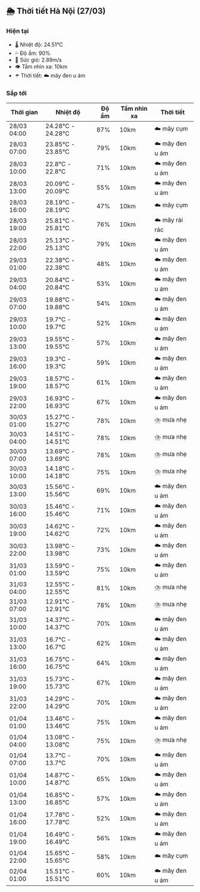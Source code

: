 ## 🌦️ Thời tiết Hà Nội (27/03)

### Hiện tại

- 🌡️ Nhiệt độ: 24.51℃
- 💦 Độ ẩm: 90%
- 💨 Sức gió: 2.89m/s
- 👁️ Tầm nhìn xa: 10km
- ☂️ Thời tiết: ☁️ mây đen u ám

### Sắp tới

| Thời gian | Nhiệt độ | Độ ẩm | Tầm nhìn xa | Thời tiết |
| --- | --- | --- | --- | --- |
| 28/03 04:00 | 24.28℃ - 24.28℃ | 87% | 10km | ☁️ mây cụm |
| 28/03 07:00 | 23.85℃ - 23.85℃ | 79% | 10km | ☁️ mây đen u ám |
| 28/03 10:00 | 22.8℃ - 22.8℃ | 71% | 10km | ☁️ mây đen u ám |
| 28/03 13:00 | 20.09℃ - 20.09℃ | 55% | 10km | ☁️ mây đen u ám |
| 28/03 16:00 | 28.19℃ - 28.19℃ | 47% | 10km | ☁️ mây cụm |
| 28/03 19:00 | 25.81℃ - 25.81℃ | 76% | 10km | ☁️ mây rải rác |
| 28/03 22:00 | 25.13℃ - 25.13℃ | 79% | 10km | ☁️ mây đen u ám |
| 29/03 01:00 | 22.38℃ - 22.38℃ | 48% | 10km | ☁️ mây đen u ám |
| 29/03 04:00 | 20.84℃ - 20.84℃ | 53% | 10km | ☁️ mây đen u ám |
| 29/03 07:00 | 19.88℃ - 19.88℃ | 54% | 10km | ☁️ mây đen u ám |
| 29/03 10:00 | 19.7℃ - 19.7℃ | 52% | 10km | ☁️ mây đen u ám |
| 29/03 13:00 | 19.55℃ - 19.55℃ | 57% | 10km | ☁️ mây đen u ám |
| 29/03 16:00 | 19.3℃ - 19.3℃ | 59% | 10km | ☁️ mây đen u ám |
| 29/03 19:00 | 18.57℃ - 18.57℃ | 61% | 10km | ☁️ mây đen u ám |
| 29/03 22:00 | 16.93℃ - 16.93℃ | 67% | 10km | ☁️ mây đen u ám |
| 30/03 01:00 | 15.27℃ - 15.27℃ | 78% | 10km | ⛈️ mưa nhẹ |
| 30/03 04:00 | 14.51℃ - 14.51℃ | 78% | 10km | ⛈️ mưa nhẹ |
| 30/03 07:00 | 13.69℃ - 13.69℃ | 78% | 10km | ⛈️ mưa nhẹ |
| 30/03 10:00 | 14.18℃ - 14.18℃ | 75% | 10km | ⛈️ mưa nhẹ |
| 30/03 13:00 | 15.56℃ - 15.56℃ | 69% | 10km | ☁️ mây đen u ám |
| 30/03 16:00 | 15.46℃ - 15.46℃ | 71% | 10km | ☁️ mây đen u ám |
| 30/03 19:00 | 14.62℃ - 14.62℃ | 72% | 10km | ☁️ mây đen u ám |
| 30/03 22:00 | 13.98℃ - 13.98℃ | 73% | 10km | ☁️ mây đen u ám |
| 31/03 01:00 | 13.59℃ - 13.59℃ | 75% | 10km | ☁️ mây đen u ám |
| 31/03 04:00 | 12.55℃ - 12.55℃ | 81% | 10km | ⛈️ mưa nhẹ |
| 31/03 07:00 | 12.91℃ - 12.91℃ | 78% | 10km | ⛈️ mưa nhẹ |
| 31/03 10:00 | 14.37℃ - 14.37℃ | 70% | 10km | ☁️ mây đen u ám |
| 31/03 13:00 | 16.7℃ - 16.7℃ | 62% | 10km | ☁️ mây đen u ám |
| 31/03 16:00 | 16.75℃ - 16.75℃ | 64% | 10km | ☁️ mây đen u ám |
| 31/03 19:00 | 15.73℃ - 15.73℃ | 67% | 10km | ☁️ mây đen u ám |
| 31/03 22:00 | 14.29℃ - 14.29℃ | 70% | 10km | ☁️ mây đen u ám |
| 01/04 01:00 | 13.46℃ - 13.46℃ | 75% | 10km | ☁️ mây đen u ám |
| 01/04 04:00 | 13.08℃ - 13.08℃ | 75% | 10km | ⛈️ mưa nhẹ |
| 01/04 07:00 | 13.7℃ - 13.7℃ | 70% | 10km | ☁️ mây đen u ám |
| 01/04 10:00 | 14.87℃ - 14.87℃ | 65% | 10km | ☁️ mây đen u ám |
| 01/04 13:00 | 16.85℃ - 16.85℃ | 57% | 10km | ☁️ mây đen u ám |
| 01/04 16:00 | 17.78℃ - 17.78℃ | 52% | 10km | ☁️ mây đen u ám |
| 01/04 19:00 | 16.49℃ - 16.49℃ | 56% | 10km | ☁️ mây đen u ám |
| 01/04 22:00 | 15.65℃ - 15.65℃ | 58% | 10km | ☁️ mây cụm |
| 02/04 01:00 | 15.51℃ - 15.51℃ | 60% | 10km | ☁️ mây đen u ám |

